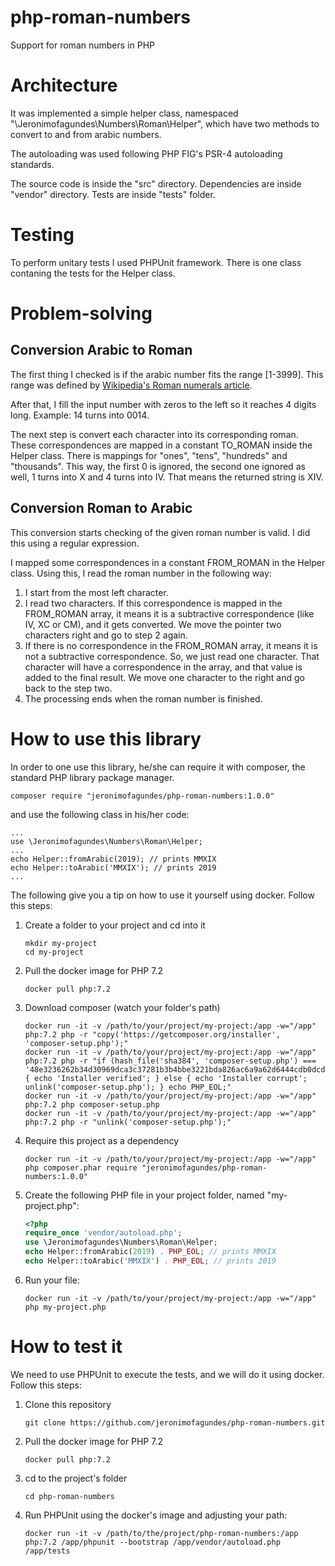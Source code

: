 # php-roman-numbers
Support for roman numbers in PHP

# Architecture
It was implemented a simple helper class, 
namespaced "\Jeronimofagundes\Numbers\Roman\Helper", 
which have two methods to convert to and from arabic numbers.

The autoloading was used following PHP FIG's PSR-4 autoloading 
standards.

The source code is inside the "src" directory. 
Dependencies are inside "vendor" directory. 
Tests are inside "tests" folder.

# Testing

To perform unitary tests I used PHPUnit framework. There is
one class contaning the tests for the Helper class.

# Problem-solving
## Conversion Arabic to Roman
The first thing I checked is if the arabic number fits the 
range [1-3999]. This range was defined by [Wikipedia's 
Roman numerals article](https://en.wikipedia.org/wiki/Roman_numerals).

After that, I fill the input number with zeros to the left so it reaches 
4 digits long. Example: 14 turns into 0014.

The next step is convert each character into its corresponding roman. 
These correspondences are mapped in a constant TO_ROMAN inside the
Helper class. There is mappings for "ones", "tens", "hundreds" and 
"thousands". This way, the first 0 is ignored, the second one
ignored as well, 1 turns into X and 4 turns into IV. That means
the returned string is XIV.

## Conversion Roman to Arabic
This conversion starts checking of the given roman number is valid. 
I did this using a regular expression.

I mapped some correspondences in a constant FROM_ROMAN in the Helper class. 
Using this, I read the roman number in the following way:
1. I start from the most left character.
2. I read two characters. If this correspondence is mapped in the 
FROM_ROMAN array, it means it is a subtractive correspondence (like
IV, XC or CM), and it gets converted. We move the pointer two 
characters right and go to step 2 again.
3. If there is no correspondence in the FROM_ROMAN array, it means
it is not a subtractive correspondence. So, we just read one character. 
That character will have a correspondence in the array, and that value
is added to the final result. We move one character to the right and
go back to the step two.
4. The processing ends when the roman number is finished. 

# How to use this library
In order to one use this library, he/she can require it with composer, 
the standard PHP library package manager.

```
composer require "jeronimofagundes/php-roman-numbers:1.0.0"
```  

and use the following class in his/her code:
```
...
use \Jeronimofagundes\Numbers\Roman\Helper;
...
echo Helper::fromArabic(2019); // prints MMXIX
echo Helper::toArabic('MMXIX'); // prints 2019
... 
```

The following give you a tip on how to use it yourself using docker. 
Follow this steps:
1. Create a folder to your project and cd into it
    ```shell script
    mkdir my-project
    cd my-project
    ```
2. Pull the docker image for PHP 7.2
    ```shell script
    docker pull php:7.2
    ```
3. Download composer (watch your folder's path)
    ```shell script
    docker run -it -v /path/to/your/project/my-project:/app -w="/app" php:7.2 php -r "copy('https://getcomposer.org/installer', 'composer-setup.php');"
    docker run -it -v /path/to/your/project/my-project:/app -w="/app" php:7.2 php -r "if (hash_file('sha384', 'composer-setup.php') === '48e3236262b34d30969dca3c37281b3b4bbe3221bda826ac6a9a62d6444cdb0dcd0615698a5cbe587c3f0fe57a54d8f5') { echo 'Installer verified'; } else { echo 'Installer corrupt'; unlink('composer-setup.php'); } echo PHP_EOL;"
    docker run -it -v /path/to/your/project/my-project:/app -w="/app" php:7.2 php composer-setup.php
    docker run -it -v /path/to/your/project/my-project:/app -w="/app" php:7.2 php -r "unlink('composer-setup.php');" 
    ```
4. Require this project as a dependency
    ```shell script
    docker run -it -v /path/to/your/project/my-project:/app -w="/app" php composer.phar require "jeronimofagundes/php-roman-numbers:1.0.0" 
    ```
5. Create the following PHP file in your project folder, named "my-project.php":
    ```php
    <?php
    require_once 'vendor/autoload.php';
    use \Jeronimofagundes\Numbers\Roman\Helper;
    echo Helper::fromArabic(2019) . PHP_EOL; // prints MMXIX
    echo Helper::toArabic('MMXIX') . PHP_EOL; // prints 2019
    ```
6. Run your file:
    ```shell script
    docker run -it -v /path/to/your/project/my-project:/app -w="/app" php my-project.php 
    ```

# How to test it
We need to use PHPUnit to execute the tests, 
and we will do it using docker.
Follow this steps:
1. Clone this repository
    ```shell script
    git clone https://github.com/jeronimofagundes/php-roman-numbers.git
    ```
2. Pull the docker image for PHP 7.2
    ```shell script
    docker pull php:7.2
    ```
3. cd to the project's folder
    ```shell script
    cd php-roman-numbers
    ```
4. Run PHPUnit using the docker's image and adjusting your path:
    ```shell script
    docker run -it -v /path/to/the/project/php-roman-numbers:/app php:7.2 /app/phpunit --bootstrap /app/vendor/autoload.php /app/tests
    ```
      